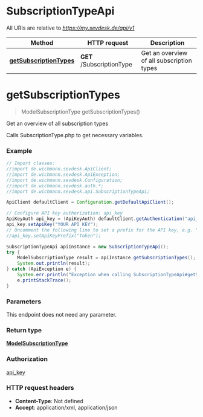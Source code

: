 # SubscriptionTypeApi

All URIs are relative to *https://my.sevdesk.de/api/v1*

Method | HTTP request | Description
------------- | ------------- | -------------
[**getSubscriptionTypes**](SubscriptionTypeApi.md#getSubscriptionTypes) | **GET** /SubscriptionType | Get an overview of all subscription types

<a name="getSubscriptionTypes"></a>
# **getSubscriptionTypes**
> ModelSubscriptionType getSubscriptionTypes()

Get an overview of all subscription types

Calls SubscriptionType.php to get necessary variables.

### Example
```java
// Import classes:
//import de.wichmann.sevdesk.ApiClient;
//import de.wichmann.sevdesk.ApiException;
//import de.wichmann.sevdesk.Configuration;
//import de.wichmann.sevdesk.auth.*;
//import de.wichmann.sevdesk.api.SubscriptionTypeApi;

ApiClient defaultClient = Configuration.getDefaultApiClient();

// Configure API key authorization: api_key
ApiKeyAuth api_key = (ApiKeyAuth) defaultClient.getAuthentication("api_key");
api_key.setApiKey("YOUR API KEY");
// Uncomment the following line to set a prefix for the API key, e.g. "Token" (defaults to null)
//api_key.setApiKeyPrefix("Token");

SubscriptionTypeApi apiInstance = new SubscriptionTypeApi();
try {
    ModelSubscriptionType result = apiInstance.getSubscriptionTypes();
    System.out.println(result);
} catch (ApiException e) {
    System.err.println("Exception when calling SubscriptionTypeApi#getSubscriptionTypes");
    e.printStackTrace();
}
```

### Parameters
This endpoint does not need any parameter.

### Return type

[**ModelSubscriptionType**](ModelSubscriptionType.md)

### Authorization

[api_key](../README.md#api_key)

### HTTP request headers

 - **Content-Type**: Not defined
 - **Accept**: application/xml, application/json

